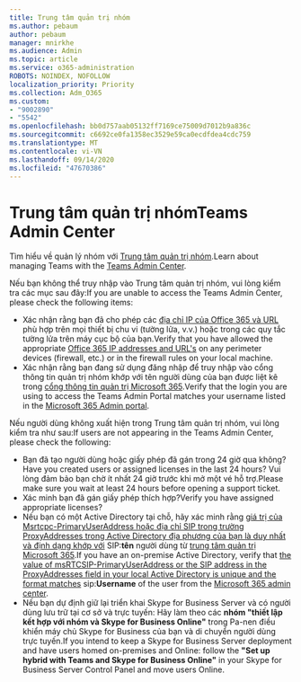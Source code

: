 ```yaml
---
title: Trung tâm quản trị nhóm
ms.author: pebaum
author: pebaum
manager: mnirkhe
ms.audience: Admin
ms.topic: article
ms.service: o365-administration
ROBOTS: NOINDEX, NOFOLLOW
localization_priority: Priority
ms.collection: Adm_O365
ms.custom:
- "9002890"
- "5542"
ms.openlocfilehash: bb0d757aab05132ff7169ce75009d7012b9a836c
ms.sourcegitcommit: c6692ce0fa1358ec3529e59ca0ecdfdea4cdc759
ms.translationtype: MT
ms.contentlocale: vi-VN
ms.lasthandoff: 09/14/2020
ms.locfileid: "47670386"
---
```

# <a name="teams-admin-center"></a><span data-ttu-id="30525-102">Trung tâm quản trị nhóm</span><span class="sxs-lookup"><span data-stu-id="30525-102">Teams Admin Center</span></span>

<span data-ttu-id="30525-103">Tìm hiểu về quản lý nhóm với [Trung tâm quản trị nhóm](https://docs.microsoft.com/microsoftteams/manage-teams-skypeforbusiness-admin-center).</span><span class="sxs-lookup"><span data-stu-id="30525-103">Learn about managing Teams with the [Teams Admin Center](https://docs.microsoft.com/microsoftteams/manage-teams-skypeforbusiness-admin-center).</span></span>

<span data-ttu-id="30525-104">Nếu bạn không thể truy nhập vào Trung tâm quản trị nhóm, vui lòng kiểm tra các mục sau đây:</span><span class="sxs-lookup"><span data-stu-id="30525-104">If you are unable to access the Teams Admin Center, please check the following items:</span></span>

- <span data-ttu-id="30525-105">Xác nhận rằng bạn đã cho phép các [địa chỉ IP của Office 365 và URL](https://docs.microsoft.com/Office365/Enterprise/office-365-ip-web-service) phù hợp trên mọi thiết bị chu vi (tường lửa, v.v.) hoặc trong các quy tắc tường lửa trên máy cục bộ của bạn.</span><span class="sxs-lookup"><span data-stu-id="30525-105">Verify that you have allowed the appropriate [Office 365 IP addresses and URL's](https://docs.microsoft.com/Office365/Enterprise/office-365-ip-web-service) on any perimeter devices (firewall, etc.) or in the firewall rules on your local machine.</span></span>
- <span data-ttu-id="30525-106">Xác nhận rằng bạn đang sử dụng đăng nhập để truy nhập vào cổng thông tin quản trị nhóm khớp với tên người dùng của bạn được liệt kê trong [cổng thông tin quản trị Microsoft 365](https://admin.microsoft.com/Adminportal/Home?source=applauncher#/users).</span><span class="sxs-lookup"><span data-stu-id="30525-106">Verify that the login you are using to access the Teams Admin Portal matches your username listed in the [Microsoft 365 Admin portal](https://admin.microsoft.com/Adminportal/Home?source=applauncher#/users).</span></span>

<span data-ttu-id="30525-107">Nếu người dùng không xuất hiện trong Trung tâm quản trị nhóm, vui lòng kiểm tra như sau:</span><span class="sxs-lookup"><span data-stu-id="30525-107">If users are not appearing in the Teams Admin Center, please check the following:</span></span>

- <span data-ttu-id="30525-108">Bạn đã tạo người dùng hoặc giấy phép đã gán trong 24 giờ qua không?</span><span class="sxs-lookup"><span data-stu-id="30525-108">Have you created users or assigned licenses in the last 24 hours?</span></span> <span data-ttu-id="30525-109">Vui lòng đảm bảo bạn chờ ít nhất 24 giờ trước khi mở một vé hỗ trợ.</span><span class="sxs-lookup"><span data-stu-id="30525-109">Please make sure you wait at least 24 hours before opening a support ticket.</span></span>
- <span data-ttu-id="30525-110">Xác minh bạn đã gán giấy phép thích hợp?</span><span class="sxs-lookup"><span data-stu-id="30525-110">Verify you have assigned appropriate licenses?</span></span>
- <span data-ttu-id="30525-111">Nếu bạn có một Active Directory tại chỗ, hãy xác minh rằng [giá trị của Msrtcpc-PrimaryUserAddress hoặc địa chỉ SIP trong trường ProxyAddresses trong Active Directory địa phương của bạn là duy nhất và định dạng khớp với](https://docs.microsoft.com/skypeforbusiness/troubleshoot/online-configuration/msrtcsip-primaryuseraddress-proxyaddaddress) SIP:**tên** người dùng từ [trung tâm quản trị Microsoft 365](https://admin.microsoft.com/Adminportal/Home?source=applauncher#/users).</span><span class="sxs-lookup"><span data-stu-id="30525-111">If you have an on-premise Active Directory, verify that [the value of msRTCSIP-PrimaryUserAddress or the SIP address in the ProxyAddresses field in your local Active Directory is unique and the format matches](https://docs.microsoft.com/skypeforbusiness/troubleshoot/online-configuration/msrtcsip-primaryuseraddress-proxyaddaddress) sip:**Username** of the user from the [Microsoft 365 admin center](https://admin.microsoft.com/Adminportal/Home?source=applauncher#/users).</span></span>
- <span data-ttu-id="30525-112">Nếu bạn dự định giữ lại triển khai Skype for Business Server và có người dùng lưu trữ tại cơ sở và trực tuyến: Hãy làm theo các **nhóm "thiết lập kết hợp với nhóm và Skype for Business Online"** trong Pa-nen điều khiển máy chủ Skype for Business của bạn và di chuyển người dùng trực tuyến.</span><span class="sxs-lookup"><span data-stu-id="30525-112">If you intend to keep a Skype for Business Server deployment and have users homed on-premises and Online: follow the **"Set up hybrid with Teams and Skype for Business Online"** in your Skype for Business Server Control Panel and move users Online.</span></span>

